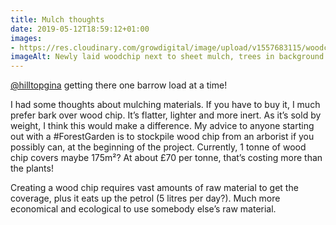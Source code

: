 ```yaml
---
title: Mulch thoughts
date: 2019-05-12T18:59:12+01:00
images: 
- https://res.cloudinary.com/growdigital/image/upload/v1557683115/woodchip-25045B38.jpg
imageAlt: Newly laid woodchip next to sheet mulch, trees in background
---
```


[@hilltopgina](https://mobile.twitter.com/hilltopgina) getting there one barrow load at a time! 

I had some thoughts about mulching materials. If you have to buy it, I much prefer bark over wood chip. It’s flatter, lighter and more inert. As it’s sold by weight, I think this would make a difference. My advice to anyone starting out with a #ForestGarden is to stockpile wood chip from an arborist if you possibly can, at the beginning of the project. Currently, 1 tonne of wood chip covers maybe 175m²? At about £70 per tonne, that’s costing more than the plants! 

Creating a wood chip requires vast amounts of raw material to get the coverage, plus it eats up the petrol (5 litres per day?). Much more economical and ecological to use somebody else’s raw material.
